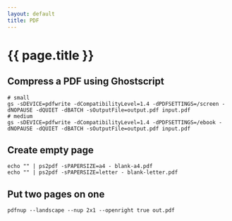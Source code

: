 ```yaml
---
layout: default
title: PDF
---
```


# {{ page.title }}

Compress a PDF using Ghostscript
--------------------------------

    # small
    gs -sDEVICE=pdfwrite -dCompatibilityLevel=1.4 -dPDFSETTINGS=/screen -dNOPAUSE -dQUIET -dBATCH -sOutputFile=output.pdf input.pdf
    # medium
    gs -sDEVICE=pdfwrite -dCompatibilityLevel=1.4 -dPDFSETTINGS=/ebook -dNOPAUSE -dQUIET -dBATCH -sOutputFile=output.pdf input.pdf

Create empty page
-----------------

    echo "" | ps2pdf -sPAPERSIZE=a4 - blank-a4.pdf
    echo "" | ps2pdf -sPAPERSIZE=letter - blank-letter.pdf

Put two pages on one
--------------------

    pdfnup --landscape --nup 2x1 --openright true out.pdf
